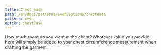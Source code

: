 ```yaml
---
title: Chest ease
path: /en/docs/patterns/sven/options/chestease
pattern: sven
option: chestEase
---
```


How much room do you want at the chest? Whatever value you provide here will simply be added to your chest circumference measurement when drafting the garment.